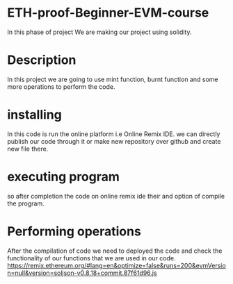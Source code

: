 # ETH-proof-Beginner-EVM-course
In this phase of project We are making our project using solidity.
# Description
In this project we are going to use mint function, burnt function and some more operations to perform the code.
# installing
In this code is run the online platform i.e Online Remix IDE.
we can directly publish our code through it or make new repository over github and create new file there.
# executing program
so after completion the code on online remix ide their and option of compile the program. 
# Performing operations
After the compilation of code we need to deployed the code and check the functionality of our functions that we are used in our  code.
https://remix.ethereum.org/#lang=en&optimize=false&runs=200&evmVersion=null&version=soljson-v0.8.18+commit.87f61d96.js

